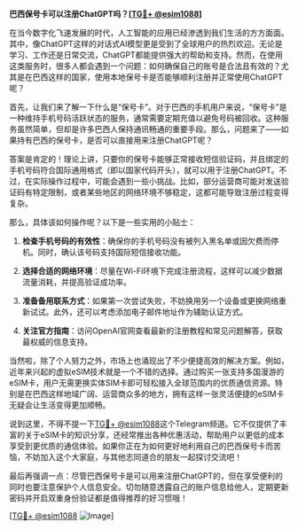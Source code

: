 **巴西保号卡可以注册ChatGPT吗？[[TG💪+ @esim1088](https://t.me/s/esim1088)]**

在当今数字化飞速发展的时代，人工智能的应用已经渗透到我们生活的方方面面。其中，像ChatGPT这样的对话式AI模型更是受到了全球用户的热烈欢迎。无论是学习、工作还是日常交流，ChatGPT都能提供强大的帮助和支持。然而，在使用这类服务时，很多人都会遇到一个问题：如何确保自己的账号是合法且有效的？尤其是在巴西这样的国家，使用本地保号卡是否能够顺利注册并正常使用ChatGPT呢？

首先，让我们来了解一下什么是“保号卡”。对于巴西的手机用户来说，“保号卡”是一种维持手机号码活跃状态的服务，通常需要定期充值以避免号码被回收。这种服务虽然简单，但却是许多巴西人保持通讯畅通的重要手段。那么，问题来了——如果持有巴西的保号卡，是否可以直接用来注册ChatGPT呢？

答案是肯定的！理论上讲，只要你的保号卡能够正常接收短信验证码，并且绑定的手机号码符合国际通用格式（即以国家代码开头），就可以用于注册ChatGPT。不过，在实际操作过程中，可能会遇到一些小挑战。比如，部分运营商可能对发送验证码有特定限制，或者某些地区的网络环境不够稳定，这都可能导致注册过程变得复杂。

那么，具体该如何操作呢？以下是一些实用的小贴士：

1. **检查手机号码的有效性**：确保你的手机号码没有被列入黑名单或因欠费而停机。同时，确认该号码支持国际短信接收功能。
   
2. **选择合适的网络环境**：尽量在Wi-Fi环境下完成注册流程，这样可以减少数据流量消耗，并提高验证成功率。

3. **准备备用联系方式**：如果第一次尝试失败，不妨换用另一个设备或更换网络重新试试。此外，还可以考虑添加电子邮件地址作为辅助认证方式。

4. **关注官方指南**：访问OpenAI官网查看最新的注册教程和常见问题解答，获取最权威的信息支持。

当然啦，除了个人努力之外，市场上也涌现出了不少便捷高效的解决方案。例如，近年来兴起的虚拟eSIM技术就是一个不错的选择。通过购买一张支持多国漫游的eSIM卡，用户无需更换实体SIM卡即可轻松接入全球范围内的优质通信资源。特别是在巴西这样地域广阔、运营商众多的地方，拥有这样一张灵活便捷的eSIM卡无疑会让生活变得更加顺畅。

说到这里，不得不提一下[TG💪+ @esim1088](https://t.me/s/esim1088)这个Telegram频道。它不仅提供了丰富的关于eSIM卡的知识分享，还经常推出各种优惠活动，帮助用户以更低的成本享受到更优质的通信体验。如果你正在为如何更好地利用自己的巴西保号卡而苦恼，不妨加入这个大家庭，与其他志同道合的朋友一起探讨交流吧！

最后再强调一点：尽管巴西保号卡是可以用来注册ChatGPT的，但在享受便利的同时也要注意保护个人信息安全。切勿随意透露自己的账户信息给他人，定期更新密码并开启双重身份验证都是值得推荐的好习惯哦！

[[TG💪+ @esim1088](https://t.me/s/esim1088) ![Image](https://i.postimg.cc/4NQfJmqS/Snipaste-2025-05-13-00-14-12.png)]
